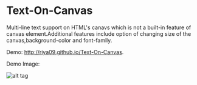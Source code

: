 # Text-On-Canvas
Multi-line text support on HTML's canavs which is not a built-in feature of canvas element.Additional features include option of changing size of the canvas,background-color and font-family.

Demo: http://riya09.github.io/Text-On-Canvas. 

Demo Image: 

![alt tag](https://cloud.githubusercontent.com/assets/9108144/12430562/1b79b790-bea5-11e5-8ab8-fbf8a9302ae5.jpg)
